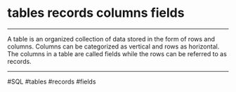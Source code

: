 # tables records columns fields
***
A table is an organized collection of data stored in the form of rows and columns. Columns can be categorized as vertical and rows as horizontal. The columns in a table are called fields while the rows can be referred to as records.
***
#SQL #tables #records #fields